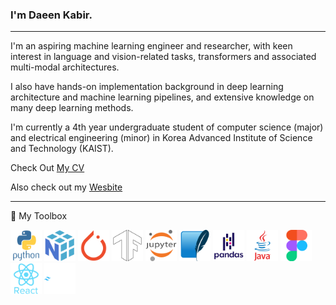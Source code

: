  ### I'm Daeen Kabir.
---

I'm an aspiring machine learning engineer and researcher, with keen interest in language and vision-related tasks, transformers and associated multi-modal architectures.

I also have hands-on implementation background in deep learning architecture and machine learning pipelines, and extensive knowledge on many deep learning methods.

I'm currently a 4th year undergraduate student of computer science (major) and electrical engineering (minor) in Korea Advanced Institute of Science and Technology (KAIST).

Check Out [My CV](https://drive.google.com/file/d/12dAen_RJ22SxO-x37me_JK86JGPL3cd1/view?usp=sharing)

Also check out my [Wesbite](https://daeen.github.io/)

---

🧰 My Toolbox

<img src=https://github.com/devicons/devicon/blob/master/icons/python/python-original-wordmark.svg alt="Python logo" width="50" height="50"> <img src=https://github.com/devicons/devicon/blob/master/icons/numpy/numpy-original.svg alt="NumPy logo" width="50" height="50"> <img src=https://github.com/devicons/devicon/blob/master/icons/pytorch/pytorch-original.svg alt="PyTorch logo" width="50" height="50"> <img src=https://github.com/devicons/devicon/blob/master/icons/tensorflow/tensorflow-line.svg alt="Tensorflow logo" width="50" height="50"> <img src=https://github.com/devicons/devicon/blob/master/icons/jupyter/jupyter-original-wordmark.svg alt="Jupyter logo" width="50" height="50"> <img src=https://github.com/devicons/devicon/blob/master/icons/sqlite/sqlite-original.svg alt="SQLite logo" width="50" height="50"> <img src=https://github.com/devicons/devicon/blob/master/icons/pandas/pandas-original-wordmark.svg alt="Pandas logo" width="50" height="50"> <img src=https://github.com/devicons/devicon/blob/master/icons/java/java-original-wordmark.svg alt="Java logo" width="50" height="50"> <img src=https://github.com/devicons/devicon/blob/master/icons/figma/figma-original.svg alt="Figma logo" width="50" height="50"> <img src=https://github.com/devicons/devicon/blob/master/icons/react/react-original-wordmark.svg alt="React logo" width="50" height="50"> <img src=https://github.com/devicons/devicon/blob/master/icons/tailwindcss/tailwindcss-original-wordmark.svg alt="TailWindCSS logo" width="50" height="50">


<!--
**Daeen/Daeen** is a ✨ _special_ ✨ repository because its `README.md` (this file) appears on your GitHub profile.

Here are some ideas to get you started:

- 🔭 I’m currently working on ...
- 🌱 I’m currently learning ...
- 👯 I’m looking to collaborate on ...
- 🤔 I’m looking for help with ...
- 💬 Ask me about ...
- 📫 How to reach me: ...
- 😄 Pronouns: ...
- ⚡ Fun fact: ...
-->
